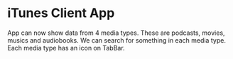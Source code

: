 # iTunes Client App

App can now show data from 4 media types. These are podcasts, movies, musics and audiobooks.
We can search for something in each media type. Each media type has an icon on TabBar. 
